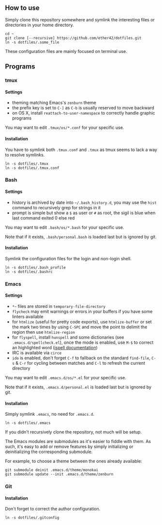 ## How to use

Simply clone this repository somewhere and symlink the interesting files or directories in your
home directory.

```shell
cd ~
git clone [--recursive] https://github.com/ether42/dotfiles.git
ln -s dotfiles/.some_file
```

These configuration files are mainly focused on terminal use.

## Programs

### tmux

#### Settings

 - theming matching Emacs's `zenburn` theme
 - the prefix key is set to `C-]` as `C-b` is usually reserved to move backward
 - on OS X, install `reattach-to-user-namespace` to correctly handle graphic programs

You may want to edit `.tmux/os/*.conf` for your specific use.

#### Installation

You have to symlink both `.tmux.conf` and `.tmux` as tmux seems to lack a way to resolve symlinks.

```shell
ln -s dotfiles/.tmux
ln -s dotfiles/.tmux.conf
```

### Bash

#### Settings

 - history is archived by date into `~/.bash_history.d`, you may use the `hist`
   command to recursively grep for strings in it
 - prompt is simple but show a `$` as user or `#` as root, the sigil is blue when last
   command exited 0 else red

You may want to edit `.bash/os/*.bash` for your specific use.

Note that if it exists, `.bash/personal.bash` is loaded last but is ignored by git.

#### Installation

Symlink the configuration files for the login and non-login shell.

```shell
ln -s dotfiles/.bash_profile
ln -s dotfiles/.bashrc
```

### Emacs

#### Settings

 - `*~` files are stored in `temporary-file-directory`
 - `flycheck` may emit warnings or errors in your buffers if you have some linters available
 - for `htmlize` (useful for pretty code exports), use `htmlize-buffer` or set the mark two times
   by using `C-SPC` and move the point to delimit the region then use `htmlize-region`
 - for `flyspell`, install `hunspell` and some dictionaries (see `.emacs.d/spellcheck.el`),
   once the mode is enabled, use `M-$` to correct an highlighted word ([ispell documentation])
 - IRC is available via `circe`
 - `ido` is enabled, don't forget `C-f` to fallback on the standard `find-file`, `C-s` & `C-r` for cycling between matches and `C-l` to refresh the current directory

You may want to edit `.emacs.d/os/*.el` for your specific use.

Note that if it exists, `.emacs.d/personal.el` is loaded last but is ignored by git.

[ispell documentation]: https://www.gnu.org/software/emacs/manual/html_node/emacs/Spelling.html

#### Installation

Simply symlink `.emacs`, no need for `.emacs.d`.

```shell
ln -s dotfiles/.emacs
```

If you didn't recursively clone the repository, not much will be setup.

The Emacs modules are submodules as it's easier to fiddle with them.
As such, it's easy to add or remove features by simply initializing or deinitializing the
corresponding submodule.

For example, to choose a theme between the ones already available:
```shell
git submodule deinit .emacs.d/theme/monokai
git submodule update --init .emacs.d/theme/zenburn
```

### Git

#### Installation

Don't forget to correct the author configuration.

```shell
ln -s dotfiles/.gitconfig
```
